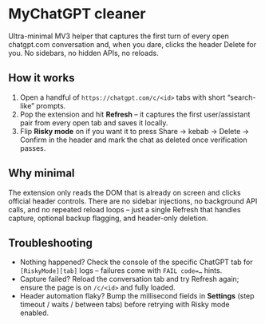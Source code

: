 # MyChatGPT cleaner

Ultra-minimal MV3 helper that captures the first turn of every open chatgpt.com conversation and, when you dare, clicks the header Delete for you. No sidebars, no hidden APIs, no reloads.

## How it works
1. Open a handful of `https://chatgpt.com/c/<id>` tabs with short “search-like” prompts.
2. Pop the extension and hit **Refresh** – it captures the first user/assistant pair from every open tab and saves it locally.
3. Flip **Risky mode** on if you want it to press Share → kebab → Delete → Confirm in the header and mark the chat as deleted once verification passes.

## Why minimal
The extension only reads the DOM that is already on screen and clicks official header controls. There are no sidebar injections, no background API calls, and no repeated reload loops – just a single Refresh that handles capture, optional backup flagging, and header-only deletion.

## Troubleshooting
- Nothing happened? Check the console of the specific ChatGPT tab for `[RiskyMode][tab]` logs – failures come with `FAIL code=…` hints.
- Capture failed? Reload the conversation tab and try Refresh again; ensure the page is on `/c/<id>` and fully loaded.
- Header automation flaky? Bump the millisecond fields in **Settings** (step timeout / waits / between tabs) before retrying with Risky mode enabled.
